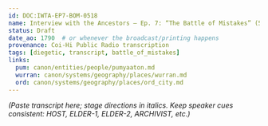 ```yaml
---
id: DOC:IWTA-EP7-BOM-0518
name: Interview with the Ancestors — Ep. 7: “The Battle of Mistakes” (518 AO)
status: Draft
date_ao: 1790  # or whenever the broadcast/printing happens
provenance: Coi-Hi Public Radio transcription
tags: [diegetic, transcript, battle_of_mistakes]
links:
  pum: canon/entities/people/pumyaaton.md
  wurran: canon/systems/geography/places/wurran.md
  ord: canon/systems/geography/places/ord_city.md
---
```


*(Paste transcript here; stage directions in italics. Keep speaker cues consistent: HOST, ELDER-1, ELDER-2, ARCHIVIST, etc.)*

